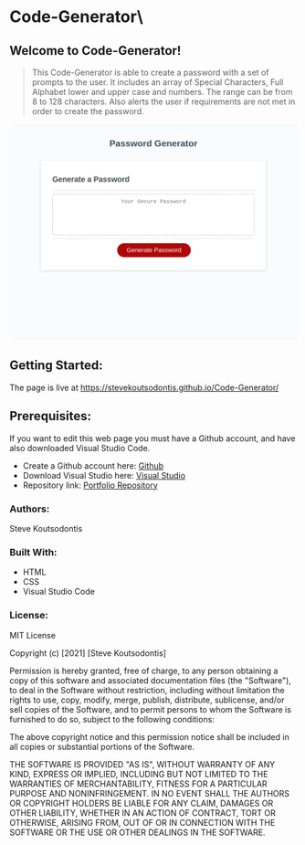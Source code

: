 # Code-Generator\

 ## Welcome to Code-Generator!

> This Code-Generator is able to create a password with a set of prompts to the user. It includes an array of Special Characters, Full Alphabet lower and upper case and numbers.
The range can be from 8 to 128 characters. Also alerts the user if requirements are not met in order to create the password.

![Desktop](./assets/images/Code-Generator_1.jpg)

 ## Getting Started:

The page is live at https://stevekoutsodontis.github.io/Code-Generator/

 ## Prerequisites:

If you want to edit this web page you must have a Github account, and have also downloaded Visual Studio Code.

- Create a Github account here: [Github](https://github.com/)
- Download Visual Studio here: [Visual Studio](https://code.visualstudio.com/download/)
- Repository link: [Portfolio Repository](https://github.com/SteveKoutsodontis/Code-Generator)

 ### Authors:

 Steve Koutsodontis

 ### Built With:

- HTML
- CSS
- Visual Studio Code

 ### License: 
 
MIT License

Copyright (c) [2021] [Steve Koutsodontis]

Permission is hereby granted, free of charge, to any person obtaining a copy
of this software and associated documentation files (the "Software"), to deal
in the Software without restriction, including without limitation the rights
to use, copy, modify, merge, publish, distribute, sublicense, and/or sell
copies of the Software, and to permit persons to whom the Software is
furnished to do so, subject to the following conditions:

The above copyright notice and this permission notice shall be included in all
copies or substantial portions of the Software.

THE SOFTWARE IS PROVIDED "AS IS", WITHOUT WARRANTY OF ANY KIND, EXPRESS OR
IMPLIED, INCLUDING BUT NOT LIMITED TO THE WARRANTIES OF MERCHANTABILITY,
FITNESS FOR A PARTICULAR PURPOSE AND NONINFRINGEMENT. IN NO EVENT SHALL THE
AUTHORS OR COPYRIGHT HOLDERS BE LIABLE FOR ANY CLAIM, DAMAGES OR OTHER
LIABILITY, WHETHER IN AN ACTION OF CONTRACT, TORT OR OTHERWISE, ARISING FROM,
OUT OF OR IN CONNECTION WITH THE SOFTWARE OR THE USE OR OTHER DEALINGS IN THE
SOFTWARE.